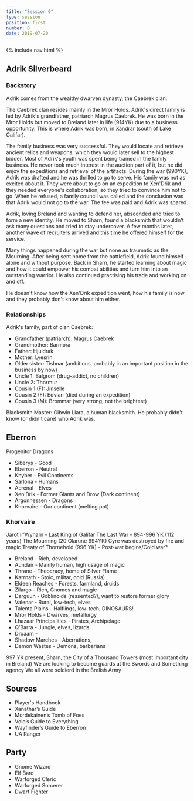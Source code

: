```yaml
---
title: "Session 0"
type: session
position: first
number: 0
date: 2019-07-20
---
```


{% include nav.html %}

## Adrik Silverbeard

### Backstory


Adrik comes from the wealthy dwarven dynasty, the Caebrek clan.

The Caebrek clan resides mainly in the Mror Holds. Adrik's direct family is led by Adrik's grandfather, patriarch Magrus Caebrek. He was born in the Mror Holds but moved to Breland later in life (914YK) due to a business opportunity. This is where Adrik was born, in Xandrar (south of Lake Galifar).

The family business was very successful. They would locate and retrieve ancient relics and weapons, which they would later sell to the highest bidder. Most of Adrik's youth was spent being trained in the family business. He never took much interest in the auction part of it, but he did enjoy the expeditions and retrieval of the artifacts. During the war (990YK), Adrik was drafted and he was thrilled to go to serve. His family was not as excited about it. They were about to go on an expedition to Xen'Drik and they needed everyone's collaboration, so they tried to convince him not to go. When he refused, a family council was called and the conclusion was that Adrik would not go to the war. The fee was paid and Adrik was spared.

Adrik, loving Breland and wanting to defend her, absconded and tried to form a new identity. He moved to Sharn, found a blacksmith that wouldn't ask many questions and tried to stay undercover. A few months later, another wave of recruiters arrived and this time he offered himself for the service.

Many things happened during the war but none as traumatic as the Mourning.
After being sent home from the battlefield, Adrik found himself alone and without purpose. Back in Sharn, he started learning about magic and how it could empower his combat abilities and turn him into an outstanding warrior. He also continued practising his trade and working on and off.

He doesn't know how the Xen'Drik expedition went, how his family is now and they probably don't know about him either.

### Relationships

Adrik's family, part of clan Caebrek:

- Grandfather (patriarch): Magrus Caebrek
- Grandmother: Barmora
- Father: Hjuldrak
- Mother: Lyesrin
- Older sister: Tishnar (ambitious, probably in an important position in the business by now)
- Uncle 1: Balgrom (drug-addict, no children)
- Uncle 2: Thormur
- Cousin 1 (F): Jinselle
- Cousin 2 (F): Edvian (died during an expedition)
- Cousin 3 (M): Brommar (very strong, not the brightest)

Blacksmith Master: Gibwin Liara, a human blacksmith. He probably didn't know (or didn't care) who Adrik was.

## Eberron

Progenitor Dragons
- Siberys - Good
- Eberron - Neutral
- Khyber - Evil
Continents
- Sarlona - Humans
- Aerenal - Elves
- Xen’Drik - Former Giants and Drow (Dark continent)
- Argonnessen - Dragons
- Khorvaire - Our continent (melting pot)

### Khorvaire

Jarot ir’Wynarn - Last King of Galifar
The Last War - 894-996 YK (112 years)
The Mourning (20 Olarune 994YK) Cyre was destroyed by fire and magic
Treaty of Thornehold (996 YK) - Post-war begins/Cold war?

- Breland - Rich, developed
- Aundair - Mainly human, high usage of magic
- Thrane - Theocracy, home of Silver Flame
- Karrnath - Stoic, militar, cold (Russia)
- Eldeen Reaches - Forests, farmland, druids
- Zilargo - Rich, Gnomes and magic
- Darguun - Goblinoids (ressented?), want to restore former glory
- Valenar - Rural, low-tech, elves
- Talenta Plains - Halflings, low-tech, DINOSAURS!
- Mror Holds - Dwarves, metallurgy
- Lhazaar Principalities - Pirates, Archipelago
- Q’Barra - Jungle, elves, lizards
- Droaam - 
- Shadow Marches - Aberrations, 
- Demon Wastes - Demons, barbarians

997 YK present, Sharn, the City of a Thousand Towers (most important city in Breland)
We are looking to become guards at the Swords and Something agency
We all were soldierd in the Brelish Army

## Sources

- Player's Handbook
- Xanathar’s Guide
- Mordekainen’s Tomb of Foes
- Volo’s Guide to Everything
- Wayfinder’s Guide to Eberron
- UA Ranger

## Party

- Gnome Wizard
- Elf Bard
- Warforged Cleric
- Warforged Sorcerer
- Dwarf Fighter